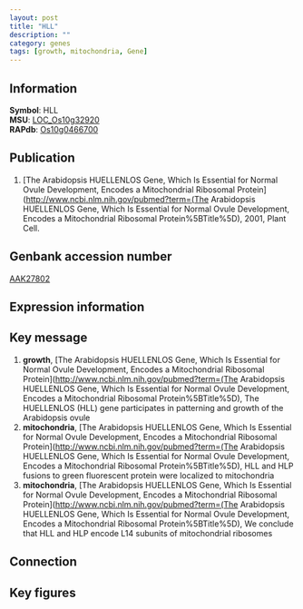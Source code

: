 ```yaml
---
layout: post
title: "HLL"
description: ""
category: genes
tags: [growth, mitochondria, Gene]
---
```


## Information
__Symbol__: HLL  
__MSU__: [LOC_Os10g32920](http://rice.plantbiology.msu.edu/cgi-bin/ORF_infopage.cgi?orf=LOC_Os10g32920)  
__RAPdb__: [Os10g0466700](http://rapdb.dna.affrc.go.jp/viewer/gbrowse_details/irgsp1?name=Os10g0466700)  

## Publication
1. [The Arabidopsis HUELLENLOS Gene, Which Is Essential for Normal Ovule Development, Encodes a Mitochondrial Ribosomal Protein](http://www.ncbi.nlm.nih.gov/pubmed?term=(The Arabidopsis HUELLENLOS Gene, Which Is Essential for Normal Ovule Development, Encodes a Mitochondrial Ribosomal Protein%5BTitle%5D), 2001, Plant Cell.

## Genbank accession number
[AAK27802](http://www.ncbi.nlm.nih.gov/nuccore/AAK27802)

## Expression information

## Key message
1. __growth__, [The Arabidopsis HUELLENLOS Gene, Which Is Essential for Normal Ovule Development, Encodes a Mitochondrial Ribosomal Protein](http://www.ncbi.nlm.nih.gov/pubmed?term=(The Arabidopsis HUELLENLOS Gene, Which Is Essential for Normal Ovule Development, Encodes a Mitochondrial Ribosomal Protein%5BTitle%5D), The HUELLENLOS (HLL) gene participates in patterning and growth of the Arabidopsis ovule
2. __mitochondria__, [The Arabidopsis HUELLENLOS Gene, Which Is Essential for Normal Ovule Development, Encodes a Mitochondrial Ribosomal Protein](http://www.ncbi.nlm.nih.gov/pubmed?term=(The Arabidopsis HUELLENLOS Gene, Which Is Essential for Normal Ovule Development, Encodes a Mitochondrial Ribosomal Protein%5BTitle%5D),  HLL and HLP fusions to green fluorescent protein were localized to mitochondria
3. __mitochondria__, [The Arabidopsis HUELLENLOS Gene, Which Is Essential for Normal Ovule Development, Encodes a Mitochondrial Ribosomal Protein](http://www.ncbi.nlm.nih.gov/pubmed?term=(The Arabidopsis HUELLENLOS Gene, Which Is Essential for Normal Ovule Development, Encodes a Mitochondrial Ribosomal Protein%5BTitle%5D),  We conclude that HLL and HLP encode L14 subunits of mitochondrial ribosomes

## Connection

## Key figures


